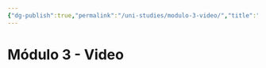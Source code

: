 ```yaml
---
{"dg-publish":true,"permalink":"/uni-studies/modulo-3-video/","title":"Módulo 3 - Video","tags":["Universidad,"],"created":"2023-03-14T13:36:54.916-05:00","updated":"2023-03-23T15:07:22.261-05:00"}
---
```



# Módulo 3 - Video
